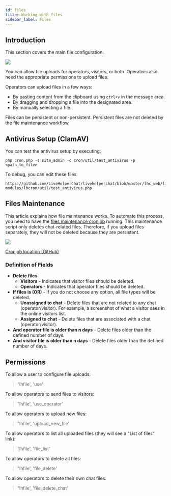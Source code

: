 ```yaml
---
id: files
title: Working with files
sidebar_label: Files
---
```


## Introduction

This section covers the main file configuration.

![](/img/files/files-configuration.jpg?v=1)

You can allow file uploads for operators, visitors, or both. Operators also need the appropriate permissions to upload files.

Operators can upload files in a few ways:

*   By pasting content from the clipboard using `ctrl+v` in the message area.
*   By dragging and dropping a file into the designated area.
*   By manually selecting a file.

Files can be persistent or non-persistent. Persistent files are not deleted by the file maintenance workflow.

## Antivirus Setup (ClamAV)

You can test the antivirus setup by executing:

```shell
php cron.php -s site_admin -c cron/util/test_antivirus -p <path_to_file>
```

To debug, you can edit these files:

```
https://github.com/LiveHelperChat/livehelperchat/blob/master/lhc_web/lib/core/lhexternal/Clamav.php
modules/lhcron/util/test_antivirus.php
```

## Files Maintenance

This article explains how file maintenance works. To automate this process, you need to have the [files maintenance cronjob](development/cronjob.md#files-maintenance) running. This maintenance script only deletes chat-related files. Therefore, if you upload files separately, they will not be deleted because they are persistent.

![](/img/files/maintain.jpg)

[Cronjob location (GitHub)](https://github.com/LiveHelperChat/livehelperchat/blob/master/lhc_web/modules/lhcron/util/maintain_files.php)

### Definition of Fields

*   **Delete files**
    *   **Visitors** - Indicates that visitor files should be deleted.
    *   **Operators** - Indicates that operator files should be deleted.
*   **If files is (OR)** - If you do not choose any option, all file types will be deleted.
    *   **Unassigned to chat** - Delete files that are not related to any chat (operator/visitor). For example, a screenshot of what a visitor sees in the online visitors list.
    *   **Assigned to chat** - Delete files that are associated with a chat (operator/visitor).
*   **And operator file is older than n days** - Delete files older than the defined number of days.
*   **And visitor file is older than n days** - Delete files older than the defined number of days.

## Permissions

To allow a user to configure file uploads:

> 'lhfile', 'use'

To allow operators to send files to visitors:

> 'lhfile', 'use_operator'

To allow operators to upload new files:

> 'lhfile', 'upload_new_file'

To allow operators to list all uploaded files (they will see a "List of files" link):

> 'lhfile', 'file_list'

To allow operators to delete all files:

> 'lhfile', 'file_delete'

To allow operators to delete their own chat files:

> 'lhfile', 'file_delete_chat'


